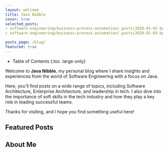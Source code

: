 ```yaml
---
layout: welcome
title: Java Nibble
cover: true
selected_posts:
- software-engineering/business-process-automation/_posts/2020-01-02-bpmn-diagrams.md
- software-engineering/business-process-automation/_posts/2020-01-03-bpmn-elements.md

posts_page: /blog/
featured: true
---
```


- Table of Contents
{:toc .large-only}

Welcome to **Java Nibble**, my personal blog where I share insights and experiences from the world of Software Engineering with a focus on Java.

Here, you'll find posts on a wide range of topics, including Software Architecture, Enterprise Architecture, and leadership in tech. I also dive into the importance of soft skills in the tech industry and how they play a key role in leading successful teams.

Thanks for visiting, and I hope you find something useful here!


## Featured Posts
<!--posts-->

## About Me
<!--author-->